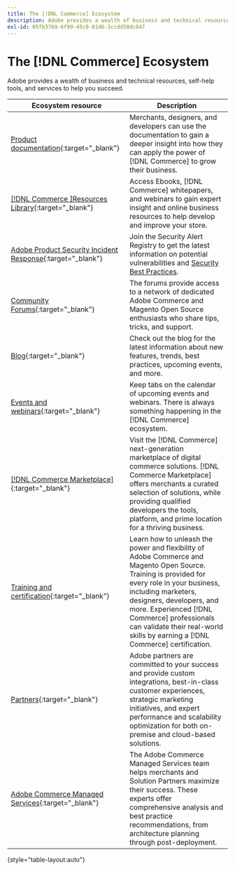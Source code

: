 ```yaml
---
title: The [!DNL Commerce] Ecosystem
description: Adobe provides a wealth of business and technical resources, self-help tools, and services to help merchants succeed.
exl-id: 05fb3769-6f99-45c0-81d6-3ccdd50dc047
---
```

# The [!DNL Commerce] Ecosystem

Adobe provides a wealth of business and technical resources, self-help tools, and services to help you succeed.

| Ecosystem resource | Description |
| ------------------ | ----------- |
[Product documentation][1]{:target="_blank"}|Merchants, designers, and developers can use the documentation to gain a deeper insight into how they can apply the power of [!DNL Commerce] to grow their business.|
[[!DNL Commerce ]Resources Library][3]{:target="_blank"}|Access Ebooks, [!DNL Commerce] whitepapers, and webinars to gain expert insight and online business resources to help develop and improve your store.|
[Adobe Product Security Incident Response][4]{:target="_blank"}|Join the Security Alert Registry to get the latest information on potential vulnerabilities and [Security Best Practices][5].
[Community Forums][6]{:target="_blank"}|The forums provide access to a network of dedicated Adobe Commerce and Magento Open Source enthusiasts who share tips, tricks, and support.
[Blog][7]{:target="_blank"}|Check out the blog for the latest information about new features, trends, best practices, upcoming events, and more.|
[Events and webinars][8]{:target="_blank"}|Keep tabs on the calendar of upcoming events and webinars. There is always something happening in the [!DNL Commerce] ecosystem.|
[[!DNL Commerce Marketplace]][9]{:target="_blank"}|Visit the [!DNL Commerce] next-generation marketplace of digital commerce solutions. [!DNL Commerce Marketplace] offers merchants a curated selection of solutions, while providing qualified developers the tools, platform, and prime location for a thriving business.|
[Training and certification][10]{:target="_blank"}|Learn how to unleash the power and flexibility of Adobe Commerce and Magento Open Source. Training is provided for every role in your business, including marketers, designers, developers, and more. Experienced [!DNL Commerce] professionals can validate their real-world skills by earning a [!DNL Commerce] certification.|
[Partners][12]{:target="_blank"}|Adobe partners are committed to your success and provide custom integrations, best-in-class customer experiences, strategic marketing initiatives, and expert performance and scalability optimization for both on-premise and cloud-based solutions.|
[Adobe Commerce Managed Services][13]{:target="_blank"}|The Adobe Commerce Managed Services team helps merchants and Solution Partners maximize their success. These experts offer comprehensive analysis and best practice recommendations, from architecture planning through post-deployment.|

{style="table-layout:auto"}

[1]: https://experienceleague.adobe.com/docs/commerce.html
[3]: https://business.adobe.com/resources/main.html?Products+%26+Services=Commerce%252CCommerce%2520Cloud
[4]: https://helpx.adobe.com/security.html
[5]: https://www.adobe.com/content/dam/cc/en/security/pdfs/Adobe-Magento-Commerce-Best-Practices-Guide.pdf
[6]: https://community.magento.com/
[7]: https://business.adobe.com/blog/
[8]: https://www.adobe.com/events.html
[9]: https://marketplace.magento.com/
[10]: https://learning.adobe.com/catalog.html?solution=Adobe%20Commerce
[12]: https://business.adobe.com/products/magento/partners.html
[13]: https://business.adobe.com/products/magento/fully-managed-service.html
